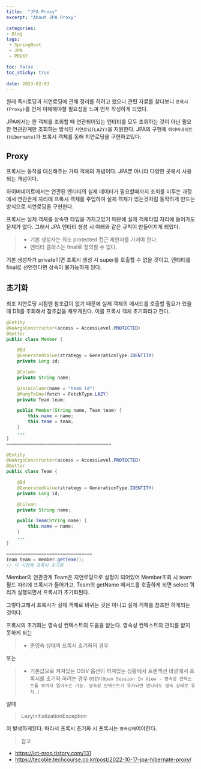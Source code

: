 ```yaml
---
title:  "JPA Proxy"
excerpt: "About JPA Proxy"

categories: 
- Blog
tags: 
 - SpringBoot
 - JPA
 - PROXY

toc: false
toc_sticky: true
 
date: 2023-02-03
---
```


원래 즉시로딩과 지연로딩에 관해 정리를 하려고 했으나 관련 자료를 찾다보니 `프록시(Proxy)`를 먼저 이해해야할 필요성을 느껴 먼저 작성하게 되었다.

JPA에서는 한 객체를 조회할 때 연관되어있는 엔티티를 모두 조회하는 것이 아닌 필요한 연관관계만 조회하는 방식인 `지연로딩(LAZY)`을 지원한다. JPA의 구현체 `하이버네이트(Hibernate)`가 프록시 객체를 동해 지연로딩을 구현하고있다.

## Proxy
프록시는 동작을 대신해주는 가짜 객체의 개념이다. JPA뿐 아니라 다양한 곳에서 사용되는 개념이다.

하이버네이트에서는 연관된 엔티티의 실제 데이터가 필요할때까지 조회를 미루는 과정에서 연관관계 자리에 프록시 객체를 주입하여 실제 객체가 있는것처럼 동작하게 만드는 방식으로 지연로딩을 구현한다.

프록시는 실제 객체를 상속한 타입을 가지고있기 때문에 실제 객체타입 자리에 들어가도 문제가 없다. 그래서 JPA 엔티티 생성 시 아래와 같은 규칙이 만들어지게 되었다.
> - 기본 생성자는 최소 protected 접근 제한자를 가져야 한다.
> - 엔티티 클래스는 final로 정의할 수 없다.

기본 생성자가 private이면 프록시 생성 시 super를 호출할 수 없을 것이고, 엔티티를 final로 선언한다면 상속이 불가능하게 된다.

## 초기화
최조 지연로딩 시점엔 참조값이 없기 때문에 실제 객체의 메서드를 호출할 필요가 있을때 DB를 조회해서 참조값을 채우게된다. 이를 프록시 객체 초기화라고 한다.
```java
@Entity
@NoArgsConstructor(access = AccessLevel.PROTECTED)
@Getter
public class Member {

    @Id
    @GeneratedValue(strategy = GenerationType.IDENTITY)
    private Long id;

    @Column
    private String name;

    @JoinColumn(name = "team_id")
    @ManyToOne(fetch = FetchType.LAZY)
    private Team team;

    public Member(String name, Team team) {
        this.name = name;
        this.team = team;
    }
    ...
}
=======================================

@Entity
@NoArgsConstructor(access = AccessLevel.PROTECTED)
@Getter
public class Team {

    @Id
    @GeneratedValue(strategy = GenerationType.IDENTITY)
    private Long id;

    @Column
    private String name;

    public Team(String name) {
        this.name = name;
    }
    ...
}

================================
Team team = member.getTeam();
// 이 시점에 프록시 초기화

```
Member의 연관관계 Team은 지연로딩으로 설정이 되어있어 Member조회 시 team필드 자리에 프록시가 들어가고, Team의 getName 메서드를 호출하게 되면 select 쿼리가 실행되면서 프록시가 초기화된다.

그렇다고해서 프록시가 실제 객체로 바뀌는 것은 아니고 실제 객체를 참조만 하게되는 것이다.

프록시의 초기화는 영속성 컨텍스트의 도움을 받는다. 영속성 컨텍스트의 관리를 받지 못하게 되는

> - 준영속 상태의 프록시 초기화의 경우

또는
> - 기본값으로 켜져있는 OSIV 옵션이 꺼져있는 상황에서 트랜잭션 바깥에서 프록시를 초기화 하려는 경우
`OSIV(Open Session In View - 영속성 컨텍스트를 뷰까지 열어두는 기능. 영속성 컨텍스트가 유지되면 엔티티도 영속 상태로 유지.)`

일때

> LazyInitializationException

이 발생하게된다. 따라서 프록시 초기화 시 프록시는 `영속상태`여야한다.


>참고
- https://ict-nroo.tistory.com/131
- https://tecoble.techcourse.co.kr/post/2022-10-17-jpa-hibernate-proxy/

